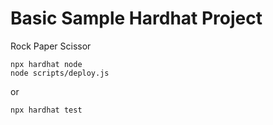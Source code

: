 # Basic Sample Hardhat Project

Rock Paper Scissor

```shell
npx hardhat node
node scripts/deploy.js
```

or

```shell
npx hardhat test
```
